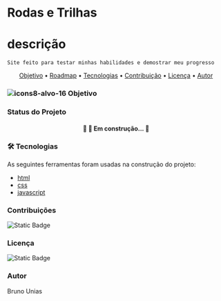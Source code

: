 # Rodas e Trilhas

# descrição
 
    Site feito para testar minhas habilidades e demostrar meu progresso
    
<p align="center">
 <a href="#objetivo">Objetivo</a> •
 <a href="#roadmap">Roadmap</a> • 
 <a href="#tecnologias">Tecnologias</a> • 
 <a href="#contribuicao">Contribuição</a> • 
 <a href="#licenc-a">Licença</a> • 
 <a href="#autor">Autor</a>
</p>



### ![icons8-alvo-16](https://github.com/user-attachments/assets/4cd3dbb8-91cb-434a-9df2-77885acb6d34)  Objetivo

### Status do Projeto

<h4 align="center"> 
	🚧  🚀 Em construção...  🚧
</h4>

### 🛠 Tecnologias

As seguintes ferramentas foram usadas na construção do projeto:

- [html](https://www.w3.org/html/)
- [css](https://www.w3.org/Style/CSS/Overview.en.html)
- [javascript](https://www.javascript.com/)

### Contribuições

![Static Badge](https://img.shields.io/badge/forks-0-green)

### Licença

![Static Badge](https://img.shields.io/badge/license-MIT-blue) 

### Autor
Bruno Unias
